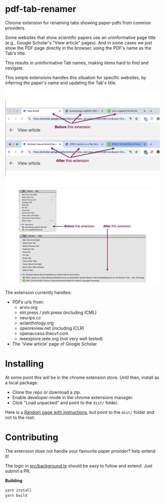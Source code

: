 # pdf-tab-renamer

Chrome extension for renaming tabs showing paper-pdfs from common providers.

Some websites that show scientific papers use an uninformative page title (e.g., Google Scholar's "View article" pages).
And in some cases we just show the PDF page directly in the browser, using the PDF's name as the Tab's title.

This results in uninformative Tab names, making items hard to find and navigate.

This simple extensions handles this situation for specific websites, by inferring the paper's name and updating the Tab's title. 

![](images/ex1.png)
![](images/ex2.png)

The extension currently handles:

- PDFs urls from:
    - arxiv.org
    - mlr.press / jmlr.press (including ICML)
    - neurips.cc
    - aclanthology.org
    - openreview.net (including ICLR)
    - openaccess.thecvf.com
    - ieeexplore.ieee.org (not very well tested)
- The 'View article' page of Google Scholar

# Installing

At some point this will be in the chrome extension store. Until then, install as a local package.

- Clone the repo or download a zip.
- Enable developer-mode in the chrome extensions manager.
- Click "Load unpacked" and point to the `dist/` folder.

Here is a [Random page with instructions](https://dev.to/ben/how-to-install-chrome-extensions-manually-from-github-1612), but point to the `dist/` folder and not to the root.

# Contributing

The extension does not handle your favourite paper provider? help extend it!

The logic in [src/background.ts](src/background.ts) should be easy to follow and extend. Just submit a PR.

**Building**

```bash
yarn install
yarn build
```
